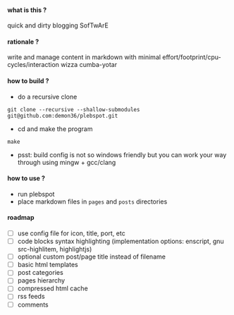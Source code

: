 #### what is this ?
quick and dirty blogging SofTwArE

#### rationale ?
write and manage content in markdown with minimal effort/footprint/cpu-cycles/interaction wizza cumba-yotar

#### how to build ?
- do a recursive clone
```
git clone --recursive --shallow-submodules git@github.com:demon36/plebspot.git
```
- cd and make the program
```
make
```
- psst: build config is not so windows friendly but you can work your way through using mingw + gcc/clang

#### how to use ?
- run plebspot
- place markdown files in `pages` and `posts` directories

#### roadmap
- [ ] use config file for icon, title, port, etc
- [ ] code blocks syntax highlighting (implementation options: enscript, gnu src-highlitem, highlightjs)
- [ ] optional custom post/page title instead of filename
- [ ] basic html templates
- [ ] post categories
- [ ] pages hierarchy
- [ ] compressed html cache
- [ ] rss feeds
- [ ] comments
